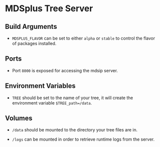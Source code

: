 
# MDSplus Tree Server

## Build Arguments

* `MDSPLUS_FLAVOR` can be set to either `alpha` or `stable` to control the flavor of packages installed.

## Ports

* Port `8000` is exposed for accessing the mdsip server.

## Environment Variables

* `TREE` should be set to the name of your tree, it will create the environment variable `$TREE_path=/data`.

## Volumes

* `/data` should be mounted to the directory your tree files are in.

* `/logs` can be mounted in order to retrieve runtime logs from the server.

